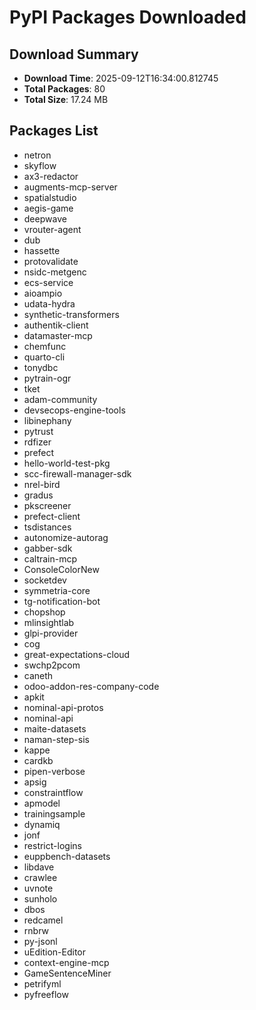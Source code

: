 # PyPI Packages Downloaded

## Download Summary
- **Download Time**: 2025-09-12T16:34:00.812745
- **Total Packages**: 80
- **Total Size**: 17.24 MB

## Packages List
- netron
- skyflow
- ax3-redactor
- augments-mcp-server
- spatialstudio
- aegis-game
- deepwave
- vrouter-agent
- dub
- hassette
- protovalidate
- nsidc-metgenc
- ecs-service
- aioampio
- udata-hydra
- synthetic-transformers
- authentik-client
- datamaster-mcp
- chemfunc
- quarto-cli
- tonydbc
- pytrain-ogr
- tket
- adam-community
- devsecops-engine-tools
- libinephany
- pytrust
- rdfizer
- prefect
- hello-world-test-pkg
- scc-firewall-manager-sdk
- nrel-bird
- gradus
- pkscreener
- prefect-client
- tsdistances
- autonomize-autorag
- gabber-sdk
- caltrain-mcp
- ConsoleColorNew
- socketdev
- symmetria-core
- tg-notification-bot
- chopshop
- mlinsightlab
- glpi-provider
- cog
- great-expectations-cloud
- swchp2pcom
- caneth
- odoo-addon-res-company-code
- apkit
- nominal-api-protos
- nominal-api
- maite-datasets
- naman-step-sis
- kappe
- cardkb
- pipen-verbose
- apsig
- constraintflow
- apmodel
- trainingsample
- dynamiq
- jonf
- restrict-logins
- euppbench-datasets
- libdave
- crawlee
- uvnote
- sunholo
- dbos
- redcamel
- rnbrw
- py-jsonl
- uEdition-Editor
- context-engine-mcp
- GameSentenceMiner
- petrifyml
- pyfreeflow
